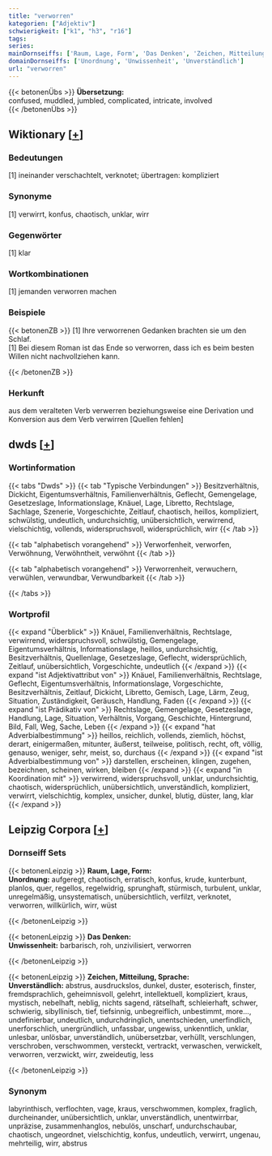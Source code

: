 ```yaml
---
title: "verworren"
kategorien: ["Adjektiv"]
schwierigkeit: ["k1", "h3", "r16"]
tags:
series:
mainDornseiffs: ['Raum, Lage, Form', 'Das Denken', 'Zeichen, Mitteilung, Sprache']
domainDornseiffs: ['Unordnung', 'Unwissenheit', 'Unverständlich']
url: "verworren"
---
```


{{< betonenÜbs >}}
**Übersetzung:**  
confused, muddled, jumbled, complicated, intricate, involved  
{{< /betonenÜbs >}}

## Wiktionary [[+](https://de.wiktionary.org/wiki/verworren)]

### Bedeutungen
[1] ineinander verschachtelt, verknotet; übertragen: kompliziert  

### Synonyme
[1] verwirrt, konfus, chaotisch, unklar, wirr  

### Gegenwörter
[1] klar  

### Wortkombinationen
[1] jemanden verworren machen  

### Beispiele
{{< betonenZB >}}
[1] Ihre verworrenen Gedanken brachten sie um den Schlaf.  
[1] Bei diesem Roman ist das Ende so verworren, dass ich es beim besten Willen nicht nachvollziehen kann.  

{{< /betonenZB >}}
### Herkunft
aus dem veralteten Verb verwerren beziehungsweise eine Derivation und Konversion aus dem Verb verwirren [Quellen fehlen]  



## dwds [[+](https://www.dwds.de/wb/verworren)]

### Wortinformation
{{< tabs "Dwds" >}}
{{< tab "Typische Verbindungen" >}}
Besitzverhältnis, Dickicht, Eigentumsverhältnis, Familienverhältnis, Geflecht, Gemengelage, Gesetzeslage, Informationslage, Knäuel, Lage, Libretto, Rechtslage, Sachlage, Szenerie, Vorgeschichte, Zeitlauf, chaotisch, heillos, kompliziert, schwülstig, undeutlich, undurchsichtig, unübersichtlich, verwirrend, vielschichtig, vollends, widerspruchsvoll, widersprüchlich, wirr
{{< /tab >}}

{{< tab "alphabetisch vorangehend" >}}
Verworfenheit, verworfen, Verwöhnung, Verwöhntheit, verwöhnt
{{< /tab >}}

{{< tab "alphabetisch vorangehend" >}}
Verworrenheit, verwuchern, verwühlen, verwundbar, Verwundbarkeit
{{< /tab >}}

{{< /tabs >}}

### Wortprofil
{{< expand "Überblick" >}} Knäuel, Familienverhältnis, Rechtslage, verwirrend, widerspruchsvoll, schwülstig, Gemengelage, Eigentumsverhältnis, Informationslage, heillos, undurchsichtig, Besitzverhältnis, Quellenlage, Gesetzeslage, Geflecht, widersprüchlich, Zeitlauf, unübersichtlich, Vorgeschichte, undeutlich {{< /expand >}}
{{< expand "ist Adjektivattribut von" >}} Knäuel, Familienverhältnis, Rechtslage, Geflecht, Eigentumsverhältnis, Informationslage, Vorgeschichte, Besitzverhältnis, Zeitlauf, Dickicht, Libretto, Gemisch, Lage, Lärm, Zeug, Situation, Zuständigkeit, Geräusch, Handlung, Faden {{< /expand >}}
{{< expand "ist Prädikativ von" >}} Rechtslage, Gemengelage, Gesetzeslage, Handlung, Lage, Situation, Verhältnis, Vorgang, Geschichte, Hintergrund, Bild, Fall, Weg, Sache, Leben {{< /expand >}}
{{< expand "hat Adverbialbestimmung" >}} heillos, reichlich, vollends, ziemlich, höchst, derart, einigermaßen, mitunter, äußerst, teilweise, politisch, recht, oft, völlig, genauso, weniger, sehr, meist, so, durchaus {{< /expand >}}
{{< expand "ist Adverbialbestimmung von" >}} darstellen, erscheinen, klingen, zugehen, bezeichnen, scheinen, wirken, bleiben {{< /expand >}}
{{< expand "in Koordination mit" >}} verwirrend, widerspruchsvoll, unklar, undurchsichtig, chaotisch, widersprüchlich, unübersichtlich, unverständlich, kompliziert, verwirrt, vielschichtig, komplex, unsicher, dunkel, blutig, düster, lang, klar {{< /expand >}}

## Leipzig Corpora [[+](https://corpora.uni-leipzig.de/en/res?word=verworren&corpusId=deu_newscrawl-public_2018)]

### Dornseiff Sets
{{< betonenLeipzig >}}
**Raum, Lage, Form:**  
**Unordnung:** aufgeregt, chaotisch, erratisch, konfus, krude, kunterbunt, planlos, quer, regellos, regelwidrig, sprunghaft, stürmisch, turbulent, unklar, unregelmäßig, unsystematisch, unübersichtlich, verfilzt, verknotet, verworren, willkürlich, wirr, wüst  

{{< /betonenLeipzig >}}


{{< betonenLeipzig >}}
**Das Denken:**  
**Unwissenheit:** barbarisch, roh, unzivilisiert, verworren  

{{< /betonenLeipzig >}}


{{< betonenLeipzig >}}
**Zeichen, Mitteilung, Sprache:**  
**Unverständlich:** abstrus, ausdruckslos, dunkel, duster, esoterisch, finster, fremdsprachlich, geheimnisvoll, gelehrt, intellektuell, kompliziert, kraus, mystisch, nebelhaft, neblig, nichts sagend, rätselhaft, schleierhaft, schwer, schwierig, sibyllinisch, tief, tiefsinnig, unbegreiflich, unbestimmt, more..., undefinierbar, undeutlich, undurchdringlich, unentschieden, unerfindlich, unerforschlich, unergründlich, unfassbar, ungewiss, unkenntlich, unklar, unlesbar, unlösbar, unverständlich, unübersetzbar, verhüllt, verschlungen, verschroben, verschwommen, versteckt, vertrackt, verwaschen, verwickelt, verworren, verzwickt, wirr, zweideutig, less  

{{< /betonenLeipzig >}}

### Synonym
labyrinthisch, verflochten, vage, kraus, verschwommen, komplex, fraglich, durcheinander, unübersichtlich, unklar, unverständlich, unentwirrbar, unpräzise, zusammenhanglos, nebulös, unscharf, undurchschaubar, chaotisch, ungeordnet, vielschichtig, konfus, undeutlich, verwirrt, ungenau, mehrteilig, wirr, abstrus

